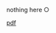 nothing here  $\bigcirc$

[pdf](http://www.cnedres.org/literature/Nucl.Phys.B/Nucl.Phys.B%20v.742.pdf)